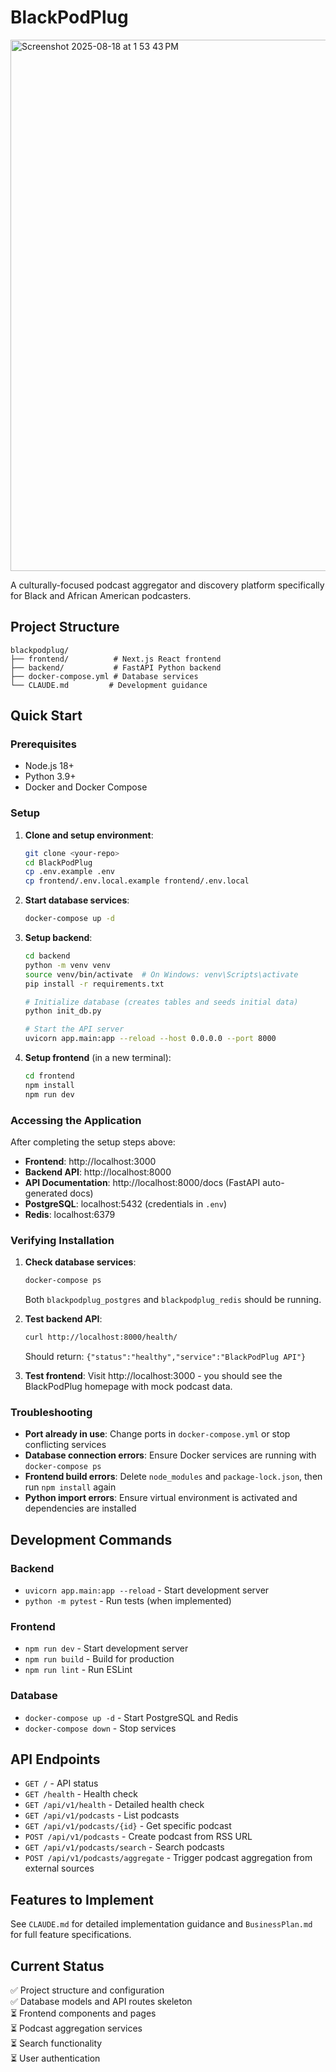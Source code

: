 # BlackPodPlug

<img width="850" height="850" alt="Screenshot 2025-08-18 at 1 53 43 PM" src="https://github.com/user-attachments/assets/91e1f4e0-4faa-4018-a5ee-7670113f0a27" />

A culturally-focused podcast aggregator and discovery platform specifically for Black and African American podcasters.

## Project Structure

```
blackpodplug/
├── frontend/          # Next.js React frontend
├── backend/           # FastAPI Python backend
├── docker-compose.yml # Database services
└── CLAUDE.md         # Development guidance
```

## Quick Start

### Prerequisites
- Node.js 18+
- Python 3.9+
- Docker and Docker Compose

### Setup

1. **Clone and setup environment**:
   ```bash
   git clone <your-repo>
   cd BlackPodPlug
   cp .env.example .env
   cp frontend/.env.local.example frontend/.env.local
   ```

2. **Start database services**:
   ```bash
   docker-compose up -d
   ```

3. **Setup backend**:
   ```bash
   cd backend
   python -m venv venv
   source venv/bin/activate  # On Windows: venv\Scripts\activate
   pip install -r requirements.txt
   
   # Initialize database (creates tables and seeds initial data)
   python init_db.py
   
   # Start the API server
   uvicorn app.main:app --reload --host 0.0.0.0 --port 8000
   ```

4. **Setup frontend** (in a new terminal):
   ```bash
   cd frontend
   npm install
   npm run dev
   ```

### Accessing the Application

After completing the setup steps above:

- **Frontend**: http://localhost:3000
- **Backend API**: http://localhost:8000
- **API Documentation**: http://localhost:8000/docs (FastAPI auto-generated docs)
- **PostgreSQL**: localhost:5432 (credentials in `.env`)
- **Redis**: localhost:6379

### Verifying Installation

1. **Check database services**:
   ```bash
   docker-compose ps
   ```
   Both `blackpodplug_postgres` and `blackpodplug_redis` should be running.

2. **Test backend API**:
   ```bash
   curl http://localhost:8000/health/
   ```
   Should return: `{"status":"healthy","service":"BlackPodPlug API"}`

3. **Test frontend**:
   Visit http://localhost:3000 - you should see the BlackPodPlug homepage with mock podcast data.

### Troubleshooting

- **Port already in use**: Change ports in `docker-compose.yml` or stop conflicting services
- **Database connection errors**: Ensure Docker services are running with `docker-compose ps`
- **Frontend build errors**: Delete `node_modules` and `package-lock.json`, then run `npm install` again
- **Python import errors**: Ensure virtual environment is activated and dependencies are installed

## Development Commands

### Backend
- `uvicorn app.main:app --reload` - Start development server
- `python -m pytest` - Run tests (when implemented)

### Frontend  
- `npm run dev` - Start development server
- `npm run build` - Build for production
- `npm run lint` - Run ESLint

### Database
- `docker-compose up -d` - Start PostgreSQL and Redis
- `docker-compose down` - Stop services

## API Endpoints

- `GET /` - API status
- `GET /health` - Health check
- `GET /api/v1/health` - Detailed health check
- `GET /api/v1/podcasts` - List podcasts
- `GET /api/v1/podcasts/{id}` - Get specific podcast
- `POST /api/v1/podcasts` - Create podcast from RSS URL
- `GET /api/v1/podcasts/search` - Search podcasts
- `POST /api/v1/podcasts/aggregate` - Trigger podcast aggregation from external sources

## Features to Implement

See `CLAUDE.md` for detailed implementation guidance and `BusinessPlan.md` for full feature specifications.

## Current Status

✅ Project structure and configuration  
✅ Database models and API routes skeleton  
⏳ Frontend components and pages  
⏳ Podcast aggregation services  
⏳ Search functionality  
⏳ User authentication
